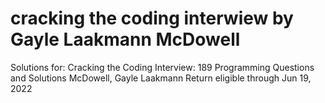 # cracking the coding interwiew by Gayle Laakmann McDowell

Solutions for:
Cracking the Coding Interview: 189 Programming Questions and Solutions
McDowell, Gayle Laakmann
Return eligible through Jun 19, 2022

